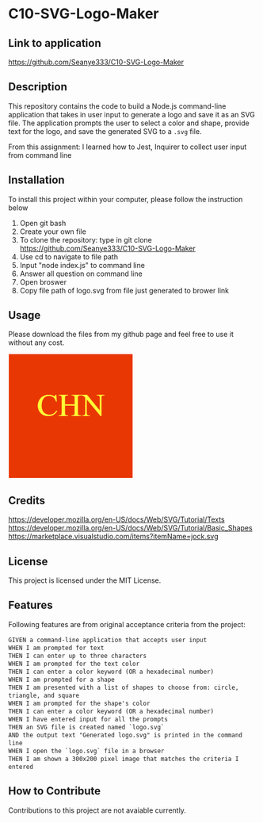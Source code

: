 # C10-SVG-Logo-Maker

## Link to application 
https://github.com/Seanye333/C10-SVG-Logo-Maker

## Description
This repository contains the code to build a Node.js command-line application that takes in user input to generate a logo and save it as an SVG file. The application prompts the user to select a color and shape, provide text for the logo, and save the generated SVG to a `.svg` file.

From this assignment: I learned how to Jest, Inquirer to collect user input from command line 

## Installation
To install this project within your computer, please follow the instruction below
1. Open git bash
2. Create your own file
3. To clone the repository: type in git clone https://github.com/Seanye333/C10-SVG-Logo-Maker
4. Use cd to navigate to file path 
5. Input "node index.js" to command line 
6. Answer all question on command line 
7. Open broswer 
8. Copy file path of logo.svg from file just generated to brower link 

## Usage
Please download the files from my github page and feel free to use it without any cost. 

![Alt text](Images/SVG-README.PNG)

## Credits
https://developer.mozilla.org/en-US/docs/Web/SVG/Tutorial/Texts
https://developer.mozilla.org/en-US/docs/Web/SVG/Tutorial/Basic_Shapes
https://marketplace.visualstudio.com/items?itemName=jock.svg

## License
This project is licensed under the MIT License.

## Features
Following features are from original acceptance criteria from the project: 
```
GIVEN a command-line application that accepts user input
WHEN I am prompted for text
THEN I can enter up to three characters
WHEN I am prompted for the text color
THEN I can enter a color keyword (OR a hexadecimal number)
WHEN I am prompted for a shape
THEN I am presented with a list of shapes to choose from: circle, triangle, and square
WHEN I am prompted for the shape's color
THEN I can enter a color keyword (OR a hexadecimal number)
WHEN I have entered input for all the prompts
THEN an SVG file is created named `logo.svg`
AND the output text "Generated logo.svg" is printed in the command line
WHEN I open the `logo.svg` file in a browser
THEN I am shown a 300x200 pixel image that matches the criteria I entered
```

## How to Contribute
Contributions to this project are not avaiable currently.
